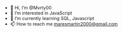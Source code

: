 - 👋 Hi, I’m @Mvrty00
- 👀 I’m interested in JavaScript
- 🌱 I’m currently learning SQL, Javascript
- 📫 How to reach me maresmartin2000@gmail.com
